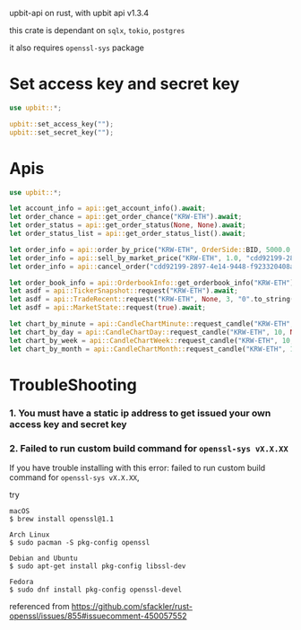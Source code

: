 upbit-api on rust, with upbit api v1.3.4


this crate is dependant on `sqlx`, `tokio`, `postgres`

it also requires `openssl-sys` package

# Set access key and secret key
```rust
use upbit::*;

upbit::set_access_key("");
upbit::set_secret_key("");
```

# Apis
```rust
use upbit::*;

let account_info = api::get_account_info().await;
let order_chance = api::get_order_chance("KRW-ETH").await;
let order_status = api::get_order_status(None, None).await;
let order_status_list = api::get_order_status_list().await;

let order_info = api::order_by_price("KRW-ETH", OrderSide::BID, 5000.0, 1_435_085.0, OrderType::LIMIT, None).await;
let order_info = api::sell_by_market_price("KRW-ETH", 1.0, "cdd92199-2897-4e14-9448-f923320408ad").await;
let order_info = api::cancel_order("cdd92199-2897-4e14-9448-f923320408ad").await;

let order_book_info = api::OrderbookInfo::get_orderbook_info("KRW-ETH").await;
let asdf = api::TickerSnapshot::request("KRW-ETH").await;
let asdf = api::TradeRecent::request("KRW-ETH", None, 3, "0".to_string(), None).await;
let asdf = api::MarketState::request(true).await;

let chart_by_minute = api::CandleChartMinute::request_candle("KRW-ETH", None, 50, CandleMinute::Min10).await;
let chart_by_day = api::CandleChartDay::request_candle("KRW-ETH", 10, None, None).await;
let chart_by_week = api::CandleChartWeek::request_candle("KRW-ETH", 10, None).await;
let chart_by_month = api::CandleChartMonth::request_candle("KRW-ETH", 10, None).await;

```

# TroubleShooting

### 1. You must have a static ip address to get issued your own access key and secret key

### 2. Failed to run custom build command for `openssl-sys vX.X.XX`

If you have trouble installing with this error: failed to run custom build command for `openssl-sys vX.X.XX`, 

try
```
macOS
$ brew install openssl@1.1

Arch Linux
$ sudo pacman -S pkg-config openssl

Debian and Ubuntu
$ sudo apt-get install pkg-config libssl-dev

Fedora
$ sudo dnf install pkg-config openssl-devel
```
referenced from https://github.com/sfackler/rust-openssl/issues/855#issuecomment-450057552
